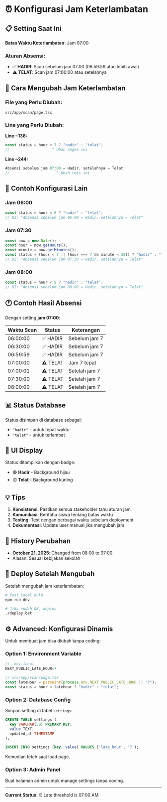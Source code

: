 # ⏰ Konfigurasi Jam Keterlambatan

## 📋 Setting Saat Ini

**Batas Waktu Keterlambatan:** Jam 07:00

### Aturan Absensi:
- ✅ **HADIR**: Scan sebelum jam 07:00 (06:59:59 atau lebih awal)
- ⚠️ **TELAT**: Scan jam 07:00:00 atau setelahnya

## 🔧 Cara Mengubah Jam Keterlambatan

### File yang Perlu Diubah:
`src/app/scan/page.tsx`

### Line yang Perlu Diubah:

**Line ~138:**
```typescript
const status = hour < 7 ? "hadir" : "telat";
//                   ^ Ubah angka ini
```

**Line ~244:**
```typescript
Absensi sebelum jam 07:00 = Hadir, setelahnya = Telat
//                     ^ Ubah teks ini
```

## 📝 Contoh Konfigurasi Lain

### Jam 06:00
```typescript
const status = hour < 6 ? "hadir" : "telat";
// UI: "Absensi sebelum jam 06:00 = Hadir, setelahnya = Telat"
```

### Jam 07:30
```typescript
const now = new Date();
const hour = now.getHours();
const minute = now.getMinutes();
const status = (hour < 7 || (hour === 7 && minute < 30)) ? "hadir" : "telat";
// UI: "Absensi sebelum jam 07:30 = Hadir, setelahnya = Telat"
```

### Jam 08:00
```typescript
const status = hour < 8 ? "hadir" : "telat";
// UI: "Absensi sebelum jam 08:00 = Hadir, setelahnya = Telat"
```

## 🕐 Contoh Hasil Absensi

Dengan setting **jam 07:00**:

| Waktu Scan | Status | Keterangan |
|------------|--------|------------|
| 06:00:00 | ✅ HADIR | Sebelum jam 7 |
| 06:30:00 | ✅ HADIR | Sebelum jam 7 |
| 06:59:59 | ✅ HADIR | Sebelum jam 7 |
| 07:00:00 | ⚠️ TELAT | Jam 7 tepat |
| 07:00:01 | ⚠️ TELAT | Setelah jam 7 |
| 07:30:00 | ⚠️ TELAT | Setelah jam 7 |
| 08:00:00 | ⚠️ TELAT | Setelah jam 7 |

## 📊 Status Database

Status disimpan di database sebagai:
- `"hadir"` - untuk tepat waktu
- `"telat"` - untuk terlambat

## 🎨 UI Display

Status ditampilkan dengan badge:
- 🟢 **Hadir** - Background hijau
- 🟡 **Telat** - Background kuning

## 💡 Tips

1. **Konsistensi**: Pastikan semua stakeholder tahu aturan jam
2. **Komunikasi**: Beritahu siswa tentang batas waktu
3. **Testing**: Test dengan berbagai waktu sebelum deployment
4. **Dokumentasi**: Update user manual jika mengubah jam

## 🔄 History Perubahan

- **October 21, 2025**: Changed from 08:00 to 07:00
- Alasan: Sesuai kebijakan sekolah

## 🚀 Deploy Setelah Mengubah

Setelah mengubah jam keterlambatan:

```bash
# Test local dulu
npm run dev

# Jika sudah OK, deploy
./deploy.bat
```

## ⚙️ Advanced: Konfigurasi Dinamis

Untuk membuat jam bisa diubah tanpa coding:

### Option 1: Environment Variable
```typescript
// .env.local
NEXT_PUBLIC_LATE_HOUR=7

// src/app/scan/page.tsx
const lateHour = parseInt(process.env.NEXT_PUBLIC_LATE_HOUR || "7");
const status = hour < lateHour ? "hadir" : "telat";
```

### Option 2: Database Config
Simpan setting di tabel `settings`:
```sql
CREATE TABLE settings (
  key VARCHAR(50) PRIMARY KEY,
  value TEXT,
  updated_at TIMESTAMP
);

INSERT INTO settings (key, value) VALUES ('late_hour', '7');
```

Kemudian fetch saat load page.

### Option 3: Admin Panel
Buat halaman admin untuk manage settings tanpa coding.

---

**Current Status:** ⏰ Late threshold is 07:00 AM
